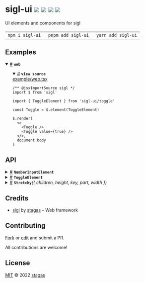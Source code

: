 <h1>
sigl-ui <a href="https://npmjs.org/package/sigl-ui"><img src="https://img.shields.io/badge/npm-v1.0.0-F00.svg?colorA=000"/></a> <a href="src"><img src="https://img.shields.io/badge/loc-178-FFF.svg?colorA=000"/></a> <a href="https://cdn.jsdelivr.net/npm/sigl-ui@1.0.0/dist/sigl-ui.min.js"><img src="https://img.shields.io/badge/brotli-16.3K-333.svg?colorA=000"/></a> <a href="LICENSE"><img src="https://img.shields.io/badge/license-MIT-F0B.svg?colorA=000"/></a>
</h1>

<p></p>

UI elements and components for sigl

<h4>
<table><tr><td title="Triple click to select and copy paste">
<code>npm i sigl-ui </code>
</td><td title="Triple click to select and copy paste">
<code>pnpm add sigl-ui </code>
</td><td title="Triple click to select and copy paste">
<code>yarn add sigl-ui</code>
</td></tr></table>
</h4>

## Examples

<details id="example$web" title="web" open><summary><span><a href="#example$web">#</a></span>  <code><strong>web</strong></code></summary>  <ul>    <details id="source$web" title="web source code" open><summary><span><a href="#source$web">#</a></span>  <code><strong>view source</strong></code></summary>  <a href="example/web.tsx">example/web.tsx</a>  <p>

```tsx
/** @jsxImportSource sigl */
import $ from 'sigl'

import { ToggleElement } from 'sigl-ui/toggle'

const Toggle = $.element(ToggleElement)

$.render(
  <>
    <Toggle />
    <Toggle value={true} />
  </>,
  document.body
)
```

</p>
</details></ul></details>

## API

<p>  <details id="NumberInputElement$1" title="Class" ><summary><span><a href="#NumberInputElement$1">#</a></span>  <code><strong>NumberInputElement</strong></code>    </summary>  <a href="src/number-input.tsx#L7">src/number-input.tsx#L7</a>  <ul>        <p>  <details id="constructor$2" title="Constructor" ><summary><span><a href="#constructor$2">#</a></span>  <code><strong>constructor</strong></code><em>()</em>    </summary>    <ul>    <p>  <details id="new NumberInputElement$3" title="ConstructorSignature" ><summary><span><a href="#new NumberInputElement$3">#</a></span>  <code><strong>new NumberInputElement</strong></code><em>()</em>    </summary>    <ul><p><a href="#NumberInputElement$1">NumberInputElement</a></p>        </ul></details></p>    </ul></details><details id="$$49" title="Property" ><summary><span><a href="#$$49">#</a></span>  <code><strong>$</strong></code>    </summary>  <a href="src/work/stagas/sigl/dist/types/sigl.d.ts#L25">src/work/stagas/sigl/dist/types/sigl.d.ts#L25</a>  <ul><p><span>Context</span>&lt;<a href="#NumberInputElement$1">NumberInputElement</a> &amp; <span>JsxContext</span>&lt;<a href="#NumberInputElement$1">NumberInputElement</a>&gt; &amp; <span>Omit</span>&lt;{<p>    <details id="ctor$53" title="Parameter" ><summary><span><a href="#ctor$53">#</a></span>  <code><strong>ctor</strong></code>    </summary>    <ul><p><span>Class</span>&lt;<a href="#T$13">T</a>&gt;</p>        </ul></details>  <p><strong></strong>&lt;<span>T</span>&gt;<em>(ctor)</em>  &nbsp;=&gt;  <ul><span>CleanClass</span>&lt;<a href="#T$13">T</a>&gt;</ul></p>  <details id="ctx$68" title="Parameter" ><summary><span><a href="#ctx$68">#</a></span>  <code><strong>ctx</strong></code>    </summary>    <ul><p><a href="#T$28">T</a> | <span>Class</span>&lt;<a href="#T$28">T</a>&gt;</p>        </ul></details>  <p><strong></strong>&lt;<span>T</span>&gt;<em>(ctx)</em>  &nbsp;=&gt;  <ul><span>Wrapper</span>&lt;<a href="#T$28">T</a>&gt;</ul></p></p>} &amp; <span>__module</span> &amp; {<p>  <details id="Boolean$72" title="Property" ><summary><span><a href="#Boolean$72">#</a></span>  <code><strong>Boolean</strong></code>    </summary>  <a href="src/work/stagas/sigl/dist/types/index.d.ts#L9">src/work/stagas/sigl/dist/types/index.d.ts#L9</a>  <ul><p>undefined | boolean</p>        </ul></details><details id="Number$71" title="Property" ><summary><span><a href="#Number$71">#</a></span>  <code><strong>Number</strong></code>    </summary>  <a href="src/work/stagas/sigl/dist/types/index.d.ts#L8">src/work/stagas/sigl/dist/types/index.d.ts#L8</a>  <ul><p>undefined | number</p>        </ul></details><details id="String$70" title="Property" ><summary><span><a href="#String$70">#</a></span>  <code><strong>String</strong></code>    </summary>  <a href="src/work/stagas/sigl/dist/types/index.d.ts#L7">src/work/stagas/sigl/dist/types/index.d.ts#L7</a>  <ul><p>undefined | string</p>        </ul></details></p>}, <code>"transition"</code>&gt;&gt;</p>        </ul></details><details id="context$73" title="Property" ><summary><span><a href="#context$73">#</a></span>  <code><strong>context</strong></code>    </summary>  <a href="src/work/stagas/sigl/dist/types/sigl.d.ts#L26">src/work/stagas/sigl/dist/types/sigl.d.ts#L26</a>  <ul><p><span>ContextClass</span>&lt;<a href="#NumberInputElement$1">NumberInputElement</a> &amp; <span>JsxContext</span>&lt;<a href="#NumberInputElement$1">NumberInputElement</a>&gt; &amp; <span>Omit</span>&lt;{<p>    <details id="ctor$77" title="Parameter" ><summary><span><a href="#ctor$77">#</a></span>  <code><strong>ctor</strong></code>    </summary>    <ul><p><span>Class</span>&lt;<a href="#T$13">T</a>&gt;</p>        </ul></details>  <p><strong></strong>&lt;<span>T</span>&gt;<em>(ctor)</em>  &nbsp;=&gt;  <ul><span>CleanClass</span>&lt;<a href="#T$13">T</a>&gt;</ul></p>  <details id="ctx$92" title="Parameter" ><summary><span><a href="#ctx$92">#</a></span>  <code><strong>ctx</strong></code>    </summary>    <ul><p><a href="#T$28">T</a> | <span>Class</span>&lt;<a href="#T$28">T</a>&gt;</p>        </ul></details>  <p><strong></strong>&lt;<span>T</span>&gt;<em>(ctx)</em>  &nbsp;=&gt;  <ul><span>Wrapper</span>&lt;<a href="#T$28">T</a>&gt;</ul></p></p>} &amp; <span>__module</span> &amp; {<p>  <details id="Boolean$96" title="Property" ><summary><span><a href="#Boolean$96">#</a></span>  <code><strong>Boolean</strong></code>    </summary>  <a href="src/work/stagas/sigl/dist/types/index.d.ts#L9">src/work/stagas/sigl/dist/types/index.d.ts#L9</a>  <ul><p>undefined | boolean</p>        </ul></details><details id="Number$95" title="Property" ><summary><span><a href="#Number$95">#</a></span>  <code><strong>Number</strong></code>    </summary>  <a href="src/work/stagas/sigl/dist/types/index.d.ts#L8">src/work/stagas/sigl/dist/types/index.d.ts#L8</a>  <ul><p>undefined | number</p>        </ul></details><details id="String$94" title="Property" ><summary><span><a href="#String$94">#</a></span>  <code><strong>String</strong></code>    </summary>  <a href="src/work/stagas/sigl/dist/types/index.d.ts#L7">src/work/stagas/sigl/dist/types/index.d.ts#L7</a>  <ul><p>undefined | string</p>        </ul></details></p>}, <code>"transition"</code>&gt;&gt;</p>        </ul></details><details id="dispatch$34" title="Property" ><summary><span><a href="#dispatch$34">#</a></span>  <code><strong>dispatch</strong></code>    </summary>  <a href="src/work/stagas/sigl/dist/types/events.d.ts#L4">src/work/stagas/sigl/dist/types/events.d.ts#L4</a>  <ul><p><span>Dispatch</span>&lt;<details id="__type$35" title="Function" ><summary><span><a href="#__type$35">#</a></span>  <em>(name, detail, init)</em>    </summary>    <ul>    <p>    <details id="name$39" title="Parameter" ><summary><span><a href="#name$39">#</a></span>  <code><strong>name</strong></code>    </summary>    <ul><p><span>Event</span> | <span>Narrow</span>&lt;<a href="#K$37">K</a>, string&gt;</p>        </ul></details><details id="detail$40" title="Parameter" ><summary><span><a href="#detail$40">#</a></span>  <code><strong>detail</strong></code>    </summary>    <ul><p><a href="#E$38">E</a></p>        </ul></details><details id="init$41" title="Parameter" ><summary><span><a href="#init$41">#</a></span>  <code><strong>init</strong></code>    </summary>    <ul><p><span>CustomEventInit</span>&lt;any&gt;</p>        </ul></details>  <p><strong></strong>&lt;<span>K</span>, <span>E</span>&gt;<em>(name, detail, init)</em>  &nbsp;=&gt;  <ul>any</ul></p></p>    </ul></details>&gt;</p>        </ul></details><details id="host$48" title="Property" ><summary><span><a href="#host$48">#</a></span>  <code><strong>host</strong></code>    </summary>  <a href="src/work/stagas/sigl/dist/types/sigl.d.ts#L24">src/work/stagas/sigl/dist/types/sigl.d.ts#L24</a>  <ul><p><a href="#NumberInputElement$1">NumberInputElement</a></p>        </ul></details><details id="max$6" title="Property" ><summary><span><a href="#max$6">#</a></span>  <code><strong>max</strong></code>  <span><span>&nbsp;=&nbsp;</span>  <code>100</code></span>  </summary>  <a href="src/number-input.tsx#L10">src/number-input.tsx#L10</a>  <ul><p>number</p>        </ul></details><details id="min$5" title="Property" ><summary><span><a href="#min$5">#</a></span>  <code><strong>min</strong></code>  <span><span>&nbsp;=&nbsp;</span>  <code>0</code></span>  </summary>  <a href="src/number-input.tsx#L9">src/number-input.tsx#L9</a>  <ul><p>number</p>        </ul></details><details id="onmounted$46" title="Property" ><summary><span><a href="#onmounted$46">#</a></span>  <code><strong>onmounted</strong></code>    </summary>    <ul><p><span>EventHandler</span>&lt;<a href="#NumberInputElement$1">NumberInputElement</a>, <span>CustomEvent</span>&lt;any&gt;&gt;</p>        </ul></details><details id="onunmounted$47" title="Property" ><summary><span><a href="#onunmounted$47">#</a></span>  <code><strong>onunmounted</strong></code>    </summary>    <ul><p><span>EventHandler</span>&lt;<a href="#NumberInputElement$1">NumberInputElement</a>, <span>CustomEvent</span>&lt;any&gt;&gt;</p>        </ul></details><details id="step$7" title="Property" ><summary><span><a href="#step$7">#</a></span>  <code><strong>step</strong></code>  <span><span>&nbsp;=&nbsp;</span>  <code>0.1</code></span>  </summary>  <a href="src/number-input.tsx#L11">src/number-input.tsx#L11</a>  <ul><p>number</p>        </ul></details><details id="value$4" title="Property" ><summary><span><a href="#value$4">#</a></span>  <code><strong>value</strong></code>  <span><span>&nbsp;=&nbsp;</span>  <code>0</code></span>  </summary>  <a href="src/number-input.tsx#L8">src/number-input.tsx#L8</a>  <ul><p>number</p>        </ul></details><details id="created$97" title="Method" ><summary><span><a href="#created$97">#</a></span>  <code><strong>created</strong></code><em>(ctx)</em>    </summary>    <ul>    <p>    <details id="ctx$99" title="Parameter" ><summary><span><a href="#ctx$99">#</a></span>  <code><strong>ctx</strong></code>    </summary>    <ul><p><span>Context</span>&lt;<a href="#NumberInputElement$1">NumberInputElement</a> &amp; <span>JsxContext</span>&lt;<a href="#NumberInputElement$1">NumberInputElement</a>&gt; &amp; <span>Omit</span>&lt;{<p>    <details id="ctor$103" title="Parameter" ><summary><span><a href="#ctor$103">#</a></span>  <code><strong>ctor</strong></code>    </summary>    <ul><p><span>Class</span>&lt;<a href="#T$13">T</a>&gt;</p>        </ul></details>  <p><strong></strong>&lt;<span>T</span>&gt;<em>(ctor)</em>  &nbsp;=&gt;  <ul><span>CleanClass</span>&lt;<a href="#T$13">T</a>&gt;</ul></p>  <details id="ctx$118" title="Parameter" ><summary><span><a href="#ctx$118">#</a></span>  <code><strong>ctx</strong></code>    </summary>    <ul><p><a href="#T$28">T</a> | <span>Class</span>&lt;<a href="#T$28">T</a>&gt;</p>        </ul></details>  <p><strong></strong>&lt;<span>T</span>&gt;<em>(ctx)</em>  &nbsp;=&gt;  <ul><span>Wrapper</span>&lt;<a href="#T$28">T</a>&gt;</ul></p></p>} &amp; <span>__module</span> &amp; {<p>  <details id="Boolean$122" title="Property" ><summary><span><a href="#Boolean$122">#</a></span>  <code><strong>Boolean</strong></code>    </summary>  <a href="src/work/stagas/sigl/dist/types/index.d.ts#L9">src/work/stagas/sigl/dist/types/index.d.ts#L9</a>  <ul><p>undefined | boolean</p>        </ul></details><details id="Number$121" title="Property" ><summary><span><a href="#Number$121">#</a></span>  <code><strong>Number</strong></code>    </summary>  <a href="src/work/stagas/sigl/dist/types/index.d.ts#L8">src/work/stagas/sigl/dist/types/index.d.ts#L8</a>  <ul><p>undefined | number</p>        </ul></details><details id="String$120" title="Property" ><summary><span><a href="#String$120">#</a></span>  <code><strong>String</strong></code>    </summary>  <a href="src/work/stagas/sigl/dist/types/index.d.ts#L7">src/work/stagas/sigl/dist/types/index.d.ts#L7</a>  <ul><p>undefined | string</p>        </ul></details></p>}, <code>"transition"</code>&gt;&gt;</p>        </ul></details>  <p><strong>created</strong><em>(ctx)</em>  &nbsp;=&gt;  <ul>void</ul></p></p>    </ul></details><details id="mounted$8" title="Method" ><summary><span><a href="#mounted$8">#</a></span>  <code><strong>mounted</strong></code><em>($)</em>    </summary>  <a href="src/number-input.tsx#L13">src/number-input.tsx#L13</a>  <ul>    <p>    <details id="$$10" title="Parameter" ><summary><span><a href="#$$10">#</a></span>  <code><strong>$</strong></code>    </summary>    <ul><p><span>Context</span>&lt;<a href="#NumberInputElement$1">NumberInputElement</a> &amp; <span>JsxContext</span>&lt;<a href="#NumberInputElement$1">NumberInputElement</a>&gt; &amp; <span>Omit</span>&lt;{<p>    <details id="ctor$14" title="Parameter" ><summary><span><a href="#ctor$14">#</a></span>  <code><strong>ctor</strong></code>    </summary>    <ul><p><span>Class</span>&lt;<a href="#T$13">T</a>&gt;</p>        </ul></details>  <p><strong></strong>&lt;<span>T</span>&gt;<em>(ctor)</em>  &nbsp;=&gt;  <ul><span>CleanClass</span>&lt;<a href="#T$13">T</a>&gt;</ul></p>  <details id="ctx$29" title="Parameter" ><summary><span><a href="#ctx$29">#</a></span>  <code><strong>ctx</strong></code>    </summary>    <ul><p><a href="#T$28">T</a> | <span>Class</span>&lt;<a href="#T$28">T</a>&gt;</p>        </ul></details>  <p><strong></strong>&lt;<span>T</span>&gt;<em>(ctx)</em>  &nbsp;=&gt;  <ul><span>Wrapper</span>&lt;<a href="#T$28">T</a>&gt;</ul></p></p>} &amp; <span>__module</span> &amp; {<p>  <details id="Boolean$33" title="Property" ><summary><span><a href="#Boolean$33">#</a></span>  <code><strong>Boolean</strong></code>    </summary>  <a href="src/work/stagas/sigl/dist/types/index.d.ts#L9">src/work/stagas/sigl/dist/types/index.d.ts#L9</a>  <ul><p>undefined | boolean</p>        </ul></details><details id="Number$32" title="Property" ><summary><span><a href="#Number$32">#</a></span>  <code><strong>Number</strong></code>    </summary>  <a href="src/work/stagas/sigl/dist/types/index.d.ts#L8">src/work/stagas/sigl/dist/types/index.d.ts#L8</a>  <ul><p>undefined | number</p>        </ul></details><details id="String$31" title="Property" ><summary><span><a href="#String$31">#</a></span>  <code><strong>String</strong></code>    </summary>  <a href="src/work/stagas/sigl/dist/types/index.d.ts#L7">src/work/stagas/sigl/dist/types/index.d.ts#L7</a>  <ul><p>undefined | string</p>        </ul></details></p>}, <code>"transition"</code>&gt;&gt;</p>        </ul></details>  <p><strong>mounted</strong><em>($)</em>  &nbsp;=&gt;  <ul>void</ul></p></p>    </ul></details><details id="on$42" title="Method" ><summary><span><a href="#on$42">#</a></span>  <code><strong>on</strong></code><em>(name)</em>    </summary>    <ul>    <p>    <details id="name$45" title="Parameter" ><summary><span><a href="#name$45">#</a></span>  <code><strong>name</strong></code>    </summary>    <ul><p><a href="#K$44">K</a></p>        </ul></details>  <p><strong>on</strong>&lt;<span>K</span>&gt;<em>(name)</em>  &nbsp;=&gt;  <ul><span>On</span>&lt;<span>Fn</span>&lt;[  <span>EventHandler</span>&lt;<a href="#NumberInputElement$1">NumberInputElement</a>, <span>LifecycleEvents</span> &amp; object  [<a href="#K$44">K</a>]&gt;  ], <span>Off</span>&gt;&gt;</ul></p></p>    </ul></details><details id="toJSON$123" title="Method" ><summary><span><a href="#toJSON$123">#</a></span>  <code><strong>toJSON</strong></code><em>()</em>    </summary>    <ul>    <p>      <p><strong>toJSON</strong><em>()</em>  &nbsp;=&gt;  <ul><span>Pick</span>&lt;<a href="#NumberInputElement$1">NumberInputElement</a>, keyof     <a href="#NumberInputElement$1">NumberInputElement</a>&gt;</ul></p></p>    </ul></details></p></ul></details><details id="ToggleElement$134" title="Class" ><summary><span><a href="#ToggleElement$134">#</a></span>  <code><strong>ToggleElement</strong></code>    </summary>  <a href="src/toggle.tsx#L7">src/toggle.tsx#L7</a>  <ul>        <p>  <details id="constructor$135" title="Constructor" ><summary><span><a href="#constructor$135">#</a></span>  <code><strong>constructor</strong></code><em>()</em>    </summary>    <ul>    <p>  <details id="new ToggleElement$136" title="ConstructorSignature" ><summary><span><a href="#new ToggleElement$136">#</a></span>  <code><strong>new ToggleElement</strong></code><em>()</em>    </summary>    <ul><p><a href="#ToggleElement$134">ToggleElement</a></p>        </ul></details></p>    </ul></details><details id="$$179" title="Property" ><summary><span><a href="#$$179">#</a></span>  <code><strong>$</strong></code>    </summary>  <a href="src/work/stagas/sigl/dist/types/sigl.d.ts#L25">src/work/stagas/sigl/dist/types/sigl.d.ts#L25</a>  <ul><p><span>Context</span>&lt;<a href="#ToggleElement$134">ToggleElement</a> &amp; <span>JsxContext</span>&lt;<a href="#ToggleElement$134">ToggleElement</a>&gt; &amp; <span>Omit</span>&lt;{<p>    <details id="ctor$183" title="Parameter" ><summary><span><a href="#ctor$183">#</a></span>  <code><strong>ctor</strong></code>    </summary>    <ul><p><span>Class</span>&lt;<a href="#T$13">T</a>&gt;</p>        </ul></details>  <p><strong></strong>&lt;<span>T</span>&gt;<em>(ctor)</em>  &nbsp;=&gt;  <ul><span>CleanClass</span>&lt;<a href="#T$13">T</a>&gt;</ul></p>  <details id="ctx$198" title="Parameter" ><summary><span><a href="#ctx$198">#</a></span>  <code><strong>ctx</strong></code>    </summary>    <ul><p><a href="#T$28">T</a> | <span>Class</span>&lt;<a href="#T$28">T</a>&gt;</p>        </ul></details>  <p><strong></strong>&lt;<span>T</span>&gt;<em>(ctx)</em>  &nbsp;=&gt;  <ul><span>Wrapper</span>&lt;<a href="#T$28">T</a>&gt;</ul></p></p>} &amp; <span>__module</span> &amp; {<p>  <details id="Boolean$202" title="Property" ><summary><span><a href="#Boolean$202">#</a></span>  <code><strong>Boolean</strong></code>    </summary>  <a href="src/work/stagas/sigl/dist/types/index.d.ts#L9">src/work/stagas/sigl/dist/types/index.d.ts#L9</a>  <ul><p>undefined | boolean</p>        </ul></details><details id="Number$201" title="Property" ><summary><span><a href="#Number$201">#</a></span>  <code><strong>Number</strong></code>    </summary>  <a href="src/work/stagas/sigl/dist/types/index.d.ts#L8">src/work/stagas/sigl/dist/types/index.d.ts#L8</a>  <ul><p>undefined | number</p>        </ul></details><details id="String$200" title="Property" ><summary><span><a href="#String$200">#</a></span>  <code><strong>String</strong></code>    </summary>  <a href="src/work/stagas/sigl/dist/types/index.d.ts#L7">src/work/stagas/sigl/dist/types/index.d.ts#L7</a>  <ul><p>undefined | string</p>        </ul></details></p>}, <code>"transition"</code>&gt;&gt;</p>        </ul></details><details id="context$203" title="Property" ><summary><span><a href="#context$203">#</a></span>  <code><strong>context</strong></code>    </summary>  <a href="src/work/stagas/sigl/dist/types/sigl.d.ts#L26">src/work/stagas/sigl/dist/types/sigl.d.ts#L26</a>  <ul><p><span>ContextClass</span>&lt;<a href="#ToggleElement$134">ToggleElement</a> &amp; <span>JsxContext</span>&lt;<a href="#ToggleElement$134">ToggleElement</a>&gt; &amp; <span>Omit</span>&lt;{<p>    <details id="ctor$207" title="Parameter" ><summary><span><a href="#ctor$207">#</a></span>  <code><strong>ctor</strong></code>    </summary>    <ul><p><span>Class</span>&lt;<a href="#T$13">T</a>&gt;</p>        </ul></details>  <p><strong></strong>&lt;<span>T</span>&gt;<em>(ctor)</em>  &nbsp;=&gt;  <ul><span>CleanClass</span>&lt;<a href="#T$13">T</a>&gt;</ul></p>  <details id="ctx$222" title="Parameter" ><summary><span><a href="#ctx$222">#</a></span>  <code><strong>ctx</strong></code>    </summary>    <ul><p><a href="#T$28">T</a> | <span>Class</span>&lt;<a href="#T$28">T</a>&gt;</p>        </ul></details>  <p><strong></strong>&lt;<span>T</span>&gt;<em>(ctx)</em>  &nbsp;=&gt;  <ul><span>Wrapper</span>&lt;<a href="#T$28">T</a>&gt;</ul></p></p>} &amp; <span>__module</span> &amp; {<p>  <details id="Boolean$226" title="Property" ><summary><span><a href="#Boolean$226">#</a></span>  <code><strong>Boolean</strong></code>    </summary>  <a href="src/work/stagas/sigl/dist/types/index.d.ts#L9">src/work/stagas/sigl/dist/types/index.d.ts#L9</a>  <ul><p>undefined | boolean</p>        </ul></details><details id="Number$225" title="Property" ><summary><span><a href="#Number$225">#</a></span>  <code><strong>Number</strong></code>    </summary>  <a href="src/work/stagas/sigl/dist/types/index.d.ts#L8">src/work/stagas/sigl/dist/types/index.d.ts#L8</a>  <ul><p>undefined | number</p>        </ul></details><details id="String$224" title="Property" ><summary><span><a href="#String$224">#</a></span>  <code><strong>String</strong></code>    </summary>  <a href="src/work/stagas/sigl/dist/types/index.d.ts#L7">src/work/stagas/sigl/dist/types/index.d.ts#L7</a>  <ul><p>undefined | string</p>        </ul></details></p>}, <code>"transition"</code>&gt;&gt;</p>        </ul></details><details id="dispatch$164" title="Property" ><summary><span><a href="#dispatch$164">#</a></span>  <code><strong>dispatch</strong></code>    </summary>  <a href="src/work/stagas/sigl/dist/types/events.d.ts#L4">src/work/stagas/sigl/dist/types/events.d.ts#L4</a>  <ul><p><span>Dispatch</span>&lt;<details id="__type$165" title="Function" ><summary><span><a href="#__type$165">#</a></span>  <em>(name, detail, init)</em>    </summary>    <ul>    <p>    <details id="name$169" title="Parameter" ><summary><span><a href="#name$169">#</a></span>  <code><strong>name</strong></code>    </summary>    <ul><p><span>Event</span> | <span>Narrow</span>&lt;<a href="#K$37">K</a>, string&gt;</p>        </ul></details><details id="detail$170" title="Parameter" ><summary><span><a href="#detail$170">#</a></span>  <code><strong>detail</strong></code>    </summary>    <ul><p><a href="#E$38">E</a></p>        </ul></details><details id="init$171" title="Parameter" ><summary><span><a href="#init$171">#</a></span>  <code><strong>init</strong></code>    </summary>    <ul><p><span>CustomEventInit</span>&lt;any&gt;</p>        </ul></details>  <p><strong></strong>&lt;<span>K</span>, <span>E</span>&gt;<em>(name, detail, init)</em>  &nbsp;=&gt;  <ul>any</ul></p></p>    </ul></details>&gt;</p>        </ul></details><details id="host$178" title="Property" ><summary><span><a href="#host$178">#</a></span>  <code><strong>host</strong></code>    </summary>  <a href="src/work/stagas/sigl/dist/types/sigl.d.ts#L24">src/work/stagas/sigl/dist/types/sigl.d.ts#L24</a>  <ul><p><a href="#ToggleElement$134">ToggleElement</a></p>        </ul></details><details id="onmounted$176" title="Property" ><summary><span><a href="#onmounted$176">#</a></span>  <code><strong>onmounted</strong></code>    </summary>    <ul><p><span>EventHandler</span>&lt;<a href="#ToggleElement$134">ToggleElement</a>, <span>CustomEvent</span>&lt;any&gt;&gt;</p>        </ul></details><details id="onunmounted$177" title="Property" ><summary><span><a href="#onunmounted$177">#</a></span>  <code><strong>onunmounted</strong></code>    </summary>    <ul><p><span>EventHandler</span>&lt;<a href="#ToggleElement$134">ToggleElement</a>, <span>CustomEvent</span>&lt;any&gt;&gt;</p>        </ul></details><details id="value$137" title="Property" ><summary><span><a href="#value$137">#</a></span>  <code><strong>value</strong></code>  <span><span>&nbsp;=&nbsp;</span>  <code>false</code></span>  </summary>  <a href="src/toggle.tsx#L8">src/toggle.tsx#L8</a>  <ul><p>boolean</p>        </ul></details><details id="created$227" title="Method" ><summary><span><a href="#created$227">#</a></span>  <code><strong>created</strong></code><em>(ctx)</em>    </summary>    <ul>    <p>    <details id="ctx$229" title="Parameter" ><summary><span><a href="#ctx$229">#</a></span>  <code><strong>ctx</strong></code>    </summary>    <ul><p><span>Context</span>&lt;<a href="#ToggleElement$134">ToggleElement</a> &amp; <span>JsxContext</span>&lt;<a href="#ToggleElement$134">ToggleElement</a>&gt; &amp; <span>Omit</span>&lt;{<p>    <details id="ctor$233" title="Parameter" ><summary><span><a href="#ctor$233">#</a></span>  <code><strong>ctor</strong></code>    </summary>    <ul><p><span>Class</span>&lt;<a href="#T$13">T</a>&gt;</p>        </ul></details>  <p><strong></strong>&lt;<span>T</span>&gt;<em>(ctor)</em>  &nbsp;=&gt;  <ul><span>CleanClass</span>&lt;<a href="#T$13">T</a>&gt;</ul></p>  <details id="ctx$248" title="Parameter" ><summary><span><a href="#ctx$248">#</a></span>  <code><strong>ctx</strong></code>    </summary>    <ul><p><a href="#T$28">T</a> | <span>Class</span>&lt;<a href="#T$28">T</a>&gt;</p>        </ul></details>  <p><strong></strong>&lt;<span>T</span>&gt;<em>(ctx)</em>  &nbsp;=&gt;  <ul><span>Wrapper</span>&lt;<a href="#T$28">T</a>&gt;</ul></p></p>} &amp; <span>__module</span> &amp; {<p>  <details id="Boolean$252" title="Property" ><summary><span><a href="#Boolean$252">#</a></span>  <code><strong>Boolean</strong></code>    </summary>  <a href="src/work/stagas/sigl/dist/types/index.d.ts#L9">src/work/stagas/sigl/dist/types/index.d.ts#L9</a>  <ul><p>undefined | boolean</p>        </ul></details><details id="Number$251" title="Property" ><summary><span><a href="#Number$251">#</a></span>  <code><strong>Number</strong></code>    </summary>  <a href="src/work/stagas/sigl/dist/types/index.d.ts#L8">src/work/stagas/sigl/dist/types/index.d.ts#L8</a>  <ul><p>undefined | number</p>        </ul></details><details id="String$250" title="Property" ><summary><span><a href="#String$250">#</a></span>  <code><strong>String</strong></code>    </summary>  <a href="src/work/stagas/sigl/dist/types/index.d.ts#L7">src/work/stagas/sigl/dist/types/index.d.ts#L7</a>  <ul><p>undefined | string</p>        </ul></details></p>}, <code>"transition"</code>&gt;&gt;</p>        </ul></details>  <p><strong>created</strong><em>(ctx)</em>  &nbsp;=&gt;  <ul>void</ul></p></p>    </ul></details><details id="mounted$138" title="Method" ><summary><span><a href="#mounted$138">#</a></span>  <code><strong>mounted</strong></code><em>($)</em>    </summary>  <a href="src/toggle.tsx#L10">src/toggle.tsx#L10</a>  <ul>    <p>    <details id="$$140" title="Parameter" ><summary><span><a href="#$$140">#</a></span>  <code><strong>$</strong></code>    </summary>    <ul><p><span>Context</span>&lt;<a href="#ToggleElement$134">ToggleElement</a> &amp; <span>JsxContext</span>&lt;<a href="#ToggleElement$134">ToggleElement</a>&gt; &amp; <span>Omit</span>&lt;{<p>    <details id="ctor$144" title="Parameter" ><summary><span><a href="#ctor$144">#</a></span>  <code><strong>ctor</strong></code>    </summary>    <ul><p><span>Class</span>&lt;<a href="#T$13">T</a>&gt;</p>        </ul></details>  <p><strong></strong>&lt;<span>T</span>&gt;<em>(ctor)</em>  &nbsp;=&gt;  <ul><span>CleanClass</span>&lt;<a href="#T$13">T</a>&gt;</ul></p>  <details id="ctx$159" title="Parameter" ><summary><span><a href="#ctx$159">#</a></span>  <code><strong>ctx</strong></code>    </summary>    <ul><p><a href="#T$28">T</a> | <span>Class</span>&lt;<a href="#T$28">T</a>&gt;</p>        </ul></details>  <p><strong></strong>&lt;<span>T</span>&gt;<em>(ctx)</em>  &nbsp;=&gt;  <ul><span>Wrapper</span>&lt;<a href="#T$28">T</a>&gt;</ul></p></p>} &amp; <span>__module</span> &amp; {<p>  <details id="Boolean$163" title="Property" ><summary><span><a href="#Boolean$163">#</a></span>  <code><strong>Boolean</strong></code>    </summary>  <a href="src/work/stagas/sigl/dist/types/index.d.ts#L9">src/work/stagas/sigl/dist/types/index.d.ts#L9</a>  <ul><p>undefined | boolean</p>        </ul></details><details id="Number$162" title="Property" ><summary><span><a href="#Number$162">#</a></span>  <code><strong>Number</strong></code>    </summary>  <a href="src/work/stagas/sigl/dist/types/index.d.ts#L8">src/work/stagas/sigl/dist/types/index.d.ts#L8</a>  <ul><p>undefined | number</p>        </ul></details><details id="String$161" title="Property" ><summary><span><a href="#String$161">#</a></span>  <code><strong>String</strong></code>    </summary>  <a href="src/work/stagas/sigl/dist/types/index.d.ts#L7">src/work/stagas/sigl/dist/types/index.d.ts#L7</a>  <ul><p>undefined | string</p>        </ul></details></p>}, <code>"transition"</code>&gt;&gt;</p>        </ul></details>  <p><strong>mounted</strong><em>($)</em>  &nbsp;=&gt;  <ul>void</ul></p></p>    </ul></details><details id="on$172" title="Method" ><summary><span><a href="#on$172">#</a></span>  <code><strong>on</strong></code><em>(name)</em>    </summary>    <ul>    <p>    <details id="name$175" title="Parameter" ><summary><span><a href="#name$175">#</a></span>  <code><strong>name</strong></code>    </summary>    <ul><p><a href="#K$44">K</a></p>        </ul></details>  <p><strong>on</strong>&lt;<span>K</span>&gt;<em>(name)</em>  &nbsp;=&gt;  <ul><span>On</span>&lt;<span>Fn</span>&lt;[  <span>EventHandler</span>&lt;<a href="#ToggleElement$134">ToggleElement</a>, <span>LifecycleEvents</span> &amp; object  [<a href="#K$44">K</a>]&gt;  ], <span>Off</span>&gt;&gt;</ul></p></p>    </ul></details><details id="toJSON$253" title="Method" ><summary><span><a href="#toJSON$253">#</a></span>  <code><strong>toJSON</strong></code><em>()</em>    </summary>    <ul>    <p>      <p><strong>toJSON</strong><em>()</em>  &nbsp;=&gt;  <ul><span>Pick</span>&lt;<a href="#ToggleElement$134">ToggleElement</a>, keyof     <a href="#ToggleElement$134">ToggleElement</a>&gt;</ul></p></p>    </ul></details></p></ul></details><details id="Stretchy$125" title="Function" ><summary><span><a href="#Stretchy$125">#</a></span>  <code><strong>Stretchy</strong></code><em>({ children, height, key, part, width })</em>    </summary>  <a href="src/stretchy.tsx#L3">src/stretchy.tsx#L3</a>  <ul>    <p>    {<p>  <details id="children$133" title="Property" ><summary><span><a href="#children$133">#</a></span>  <code><strong>children</strong></code>    </summary>  <a href="src/stretchy.tsx#L9">src/stretchy.tsx#L9</a>  <ul><p><span>VKid</span></p>        </ul></details><details id="height$132" title="Property" ><summary><span><a href="#height$132">#</a></span>  <code><strong>height</strong></code>    </summary>  <a href="src/stretchy.tsx#L8">src/stretchy.tsx#L8</a>  <ul><p>number</p>        </ul></details><details id="key$129" title="Property" ><summary><span><a href="#key$129">#</a></span>  <code><strong>key</strong></code>    </summary>  <a href="src/stretchy.tsx#L5">src/stretchy.tsx#L5</a>  <ul><p>string</p>        </ul></details><details id="part$130" title="Property" ><summary><span><a href="#part$130">#</a></span>  <code><strong>part</strong></code>    </summary>  <a href="src/stretchy.tsx#L6">src/stretchy.tsx#L6</a>  <ul><p>string</p>        </ul></details><details id="width$131" title="Property" ><summary><span><a href="#width$131">#</a></span>  <code><strong>width</strong></code>    </summary>  <a href="src/stretchy.tsx#L7">src/stretchy.tsx#L7</a>  <ul><p>number</p>        </ul></details></p>}  <p><strong>Stretchy</strong><em>({ children, height, key, part, width })</em>  &nbsp;=&gt;  <ul><span>VKid</span></ul></p></p>    </ul></details></p>

## Credits

- [sigl](https://npmjs.org/package/sigl) by [stagas](https://github.com/stagas) &ndash; Web framework

## Contributing

[Fork](https://github.com/stagas/sigl-ui/fork) or [edit](https://github.dev/stagas/sigl-ui) and submit a PR.

All contributions are welcome!

## License

<a href="LICENSE">MIT</a> &copy; 2022 [stagas](https://github.com/stagas)
